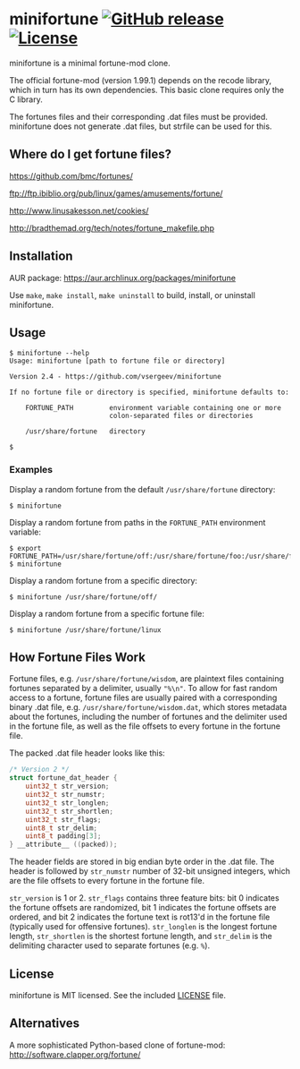 # minifortune [![GitHub release](https://img.shields.io/github/release/vsergeev/minifortune.svg?maxAge=7200)](https://github.com/vsergeev/minifortune) [![License](https://img.shields.io/badge/license-MIT-blue.svg)](https://github.com/vsergeev/minifortune/blob/master/LICENSE)

minifortune is a minimal fortune-mod clone.

The official fortune-mod (version 1.99.1) depends on the recode library, which
in turn has its own dependencies. This basic clone requires only the C library.

The fortunes files and their corresponding .dat files must be provided.
minifortune does not generate .dat files, but strfile can be used for this.

## Where do I get fortune files?

https://github.com/bmc/fortunes/

ftp://ftp.ibiblio.org/pub/linux/games/amusements/fortune/

http://www.linusakesson.net/cookies/

http://bradthemad.org/tech/notes/fortune_makefile.php

## Installation

AUR package: https://aur.archlinux.org/packages/minifortune

Use `make`, `make install`, `make uninstall` to build, install, or uninstall
minifortune.

## Usage

```
$ minifortune --help
Usage: minifortune [path to fortune file or directory]

Version 2.4 - https://github.com/vsergeev/minifortune

If no fortune file or directory is specified, minifortune defaults to:

    FORTUNE_PATH         environment variable containing one or more
                         colon-separated files or directories

    /usr/share/fortune   directory

$
```

### Examples

Display a random fortune from the default `/usr/share/fortune` directory:

```
$ minifortune
```

Display a random fortune from paths in the `FORTUNE_PATH` environment variable:

```
$ export FORTUNE_PATH=/usr/share/fortune/off:/usr/share/fortune/foo:/usr/share/fortune
$ minifortune
```

Display a random fortune from a specific directory:

```
$ minifortune /usr/share/fortune/off/
```

Display a random fortune from a specific fortune file:

```
$ minifortune /usr/share/fortune/linux
```

## How Fortune Files Work

Fortune files, e.g. `/usr/share/fortune/wisdom`, are plaintext files containing
fortunes separated by a delimiter, usually `"%\n"`. To allow for fast random
access to a fortune, fortune files are usually paired with a corresponding
binary .dat file, e.g. `/usr/share/fortune/wisdom.dat`, which stores metadata
about the fortunes, including the number of fortunes and the delimiter used in
the fortune file, as well as the file offsets to every fortune in the fortune
file.

The packed .dat file header looks like this:

``` c
/* Version 2 */
struct fortune_dat_header {
    uint32_t str_version;
    uint32_t str_numstr;
    uint32_t str_longlen;
    uint32_t str_shortlen;
    uint32_t str_flags;
    uint8_t str_delim;
    uint8_t padding[3];
} __attribute__ ((packed));
```

The header fields are stored in big endian byte order in the .dat file.  The
header is followed by `str_numstr` number of 32-bit unsigned integers, which
are the file offsets to every fortune in the fortune file.

`str_version` is 1 or 2. `str_flags` contains three feature bits: bit 0
indicates the fortune offsets are randomized, bit 1 indicates the fortune
offsets are ordered, and bit 2 indicates the fortune text is rot13'd in the
fortune file (typically used for offensive fortunes). `str_longlen` is the
longest fortune length, `str_shortlen` is the shortest fortune length, and
`str_delim` is the delimiting character used to separate fortunes (e.g. `%`).

## License

minifortune is MIT licensed. See the included [LICENSE](LICENSE) file.

## Alternatives

A more sophisticated Python-based clone of fortune-mod: http://software.clapper.org/fortune/

